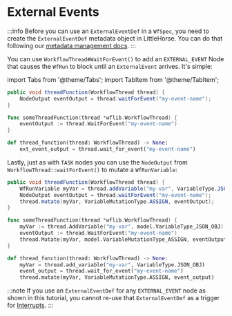 # External Events

:::info
Before you can use an `ExternalEventDef` in a `WfSpec`, you need to create the `ExternalEventDef` metadata object in LittleHorse. You can do that following our [metadata management docs](../09-grpc/05-managing-metadata.md#externaleventdef).
:::

You can use `WorkflowThread#WaitForEvent()` to add an `EXTERNAL_EVENT` Node that causes the `WfRun` to block until an `ExternalEvent` arrives. It's simple:

import Tabs from '@theme/Tabs';
import TabItem from '@theme/TabItem';

<Tabs>
  <TabItem value="java" label="Java" default>

```java
public void threadFunction(WorkflowThread thread) {
    NodeOutput eventOutput = thread.waitForEvent("my-event-name");
}
```

  </TabItem>
  <TabItem value="go" label="Go">

```go
func someThreadFunction(thread *wflib.WorkflowThread) {
    eventOutput := thread.WaitForEvent("my-event-name")
}
```

  </TabItem>
    <TabItem value="python" label="Python" default>

```python
def thread_function(thread: WorkflowThread) -> None:
    ext_event_output = thread.wait_for_event("my-event-name")
```

  </TabItem>
</Tabs>

Lastly, just as with `TASK` nodes you can use the `NodeOutput` from `WorkflowThread::waitForEvent()` to mutate a `WfRunVariable`:

<Tabs>
  <TabItem value="java" label="Java" default>

```java
public void threadFunction(WorkflowThread thread) {
    WfRunVariable myVar = thread.addVariable("my-var", VariableType.JSON_OBJ);
    NodeOutput eventOutput = thread.waitForEvent("my-event-name");
    thread.mutate(myVar, VariableMutationType.ASSIGN, eventOutput);
}
```

  </TabItem>
  <TabItem value="go" label="Go">

```go
func someThreadFunction(thread *wflib.WorkflowThread) {
    myVar := thread.AddVariable("my-var", model.VariableType_JSON_OBJ)
    eventOutput := thread.WaitForEvent("my-event-name")
    thread.Mutate(myVar, model.VariableMutationType_ASSIGN, eventOutput);
}
```

  </TabItem>
    <TabItem value="python" label="Python" default>

```python
def thread_function(thread: WorkflowThread) -> None:
    myVar = thread.add_variable("my-var", VariableType.JSON_OBJ)
    event_output = thread.wait_for_event("my-event-name")
    thread.mutate(myVar, VariableMutationType.ASSIGN, event_output)
```

  </TabItem>
</Tabs>

:::note
If you use an `ExternalEventDef` for any `EXTERNAL_EVENT` node as shown in this tutorial, you cannot re-use that `ExternalEventDef` as a trigger for [Interrupts](./05-interrupts.md).
:::
